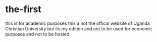 # the-first
this is for academic purposes
this a not the offical website of Uganda Christian University but its my edition and not to be used for economic purposes and not to be hosted
